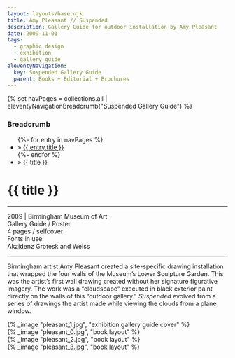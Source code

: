 ```yaml
---
layout: layouts/base.njk
title: Amy Pleasant // Suspended
description: Gallery Guide for outdoor installation by Amy Pleasant
date: 2009-11-01
tags:
  - graphic design
  - exhibition
  - gallery guide
eleventyNavigation:
  key: Suspended Gallery Guide
  parent: Books + Editorial + Brochures
---
```

{% set navPages = collections.all | eleventyNavigationBreadcrumb("Suspended Gallery Guide") %}
<div class="breadcrumb">
    <h3 class="visually-hidden">Breadcrumb</h3>
	<ul class="nav">
            {%- for entry in navPages %}
		<li class="nav-item"{% if entry.url == page.url %} class="active-breadcrumb"{% endif %}> » <a href="{{ entry.url }}">{{ entry.title }}</a></li>
  	    	{%- endfor %}
	    <li class="nav-item"><active-breadcrumb>» {{ title }}</active-breadcrumb></li>
	</ul>
</div>
<div class="container">
  <div class="row"></div>
	<div class="row">
		<div class="col-4 col-4-md col-4-lg">
			<h1>{{ title }}</h1>
			<hr>
			<figcaption>2009 | Birmingham Museum of Art</figcaption>
			<figcaption>Gallery Guide / Poster</br>4 pages / selfcover</figcaption>
			<figcaption>Fonts in use:</br>Akzidenz Grotesk and Weiss</figcaption>
			<hr>
		    	<p>Birmingham artist Amy Pleasant created a site-specific drawing installation that wrapped the four walls of the Museum’s Lower Sculpture Garden. This was the artist’s first wall drawing created without her signature figurative imagery. The work was a “cloudscape” executed in black exterior paint directly on the walls of this “outdoor gallery.” <em>Suspended</em> evolved from a series of drawings the artist made while viewing the clouds from a plane window.</p>
		</div>
        <div class="col"></div>
		<div class="col-6 col-6-md col-6-lg">
			{% _image "pleasant_1.jpg", "exhibition gallery guide cover" %}
		</div>
	</div>
	<div class="row">
		<div class="col">
            {% _image "pleasant_0.jpg", "book layout" %}
		</div>
		<div class="col">
			{% _image "pleasant_2.jpg", "book layout" %}
		</div>
	</div>
	<div class="row">
		<div class="col"></div>
        <div class="col">
		    {% _image "pleasant_3.jpg", "book layout" %}
		</div>
	</div>
</div>